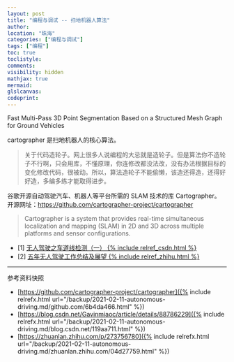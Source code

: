 ```yaml
---
layout: post
title: "编程与调试 -- 扫地机器人算法"
author:
location: "珠海"
categories: ["编程与调试"]
tags: ["编程"]
toc: true
toclistyle:
comments:
visibility: hidden
mathjax: true
mermaid:
glslcanvas:
codeprint:
---
```


Fast Multi-Pass 3D Point Segmentation Based on a Structured Mesh Graph for Ground Vehicles

cartographer 是扫地机器人的核心算法。
> 关于代码造轮子。网上很多人说编程的大忌就是造轮子。但是算法你不造轮子不行啊，只会用库，不懂原理，你连修改都没法改，没有办法根据目标的变化修改代码，很被动。所以，算法造轮子不能偷懒，该造还得造，还得好好造，多编多练才能取得进步。

谷歌开源自动驾驶汽车、机器人等平台所需的 SLAM 技术的库 Cartographer。
开源网址：<https://github.com/cartographer-project/cartographer>
> Cartographer is a system that provides real-time simultaneous localization and mapping (SLAM) in 2D and 3D across multiple platforms and sensor configurations.

- [1] [无人驾驶之车道线检测（一） {% include relref_csdn.html %}](https://blog.csdn.net/Gavinmiaoc/article/details/88786229)
- [2] [五年无人驾驶工作总结及展望 {% include relref_zhihu.html %}](https://zhuanlan.zhihu.com/p/273756780)



<hr class='reviewline'/>
<p class='reviewtip'><script type='text/javascript' src='{% include relref.html url="/assets/reviewjs/blogs/2021-02-11-autonomous-driving.md.js" %}'></script></p>
<font class='ref_snapshot'>参考资料快照</font>

- [https://github.com/cartographer-project/cartographer]({% include relrefx.html url="/backup/2021-02-11-autonomous-driving.md/github.com/6b4da466.html" %})
- [https://blog.csdn.net/Gavinmiaoc/article/details/88786229]({% include relrefx.html url="/backup/2021-02-11-autonomous-driving.md/blog.csdn.net/119aa711.html" %})
- [https://zhuanlan.zhihu.com/p/273756780]({% include relrefx.html url="/backup/2021-02-11-autonomous-driving.md/zhuanlan.zhihu.com/04d27759.html" %})
